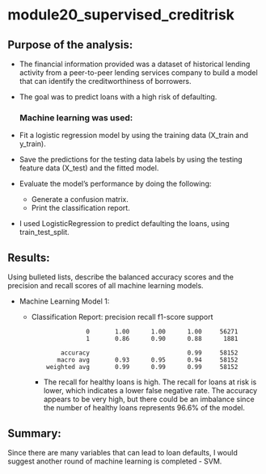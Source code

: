# module20_supervised_creditrisk

## Purpose of the analysis: 
* The financial information provided was a dataset of historical lending activity from a peer-to-peer lending services company to build a model that can identify the creditworthiness of borrowers.
* The goal was to predict loans with a high risk of defaulting.

  ### Machine learning was used:
* Fit a logistic regression model by using the training data (X_train and y_train).

* Save the predictions for the testing data labels by using the testing feature data (X_test) and the fitted model.

* Evaluate the model’s performance by doing the following:
  * Generate a confusion matrix.
  * Print the classification report.
* I used LogisticRegression to predict defaulting the loans, using train_test_split.

## Results:

Using bulleted lists, describe the balanced accuracy scores and the precision and recall scores of all machine learning models.

* Machine Learning Model 1:
  * Classification Report:
                            precision    recall  f1-score   support
            
                       0       1.00      1.00      1.00     56271
                       1       0.86      0.90      0.88      1881
            
                accuracy                           0.99     58152
               macro avg       0.93      0.95      0.94     58152
            weighted avg       0.99      0.99      0.99     58152

       
     * The recall for healthy loans is high. The recall for loans at risk is lower, which indicates a lower false negative rate. The accuracy appears to be very high, but there could be an imbalance since the number of healthy loans represents 96.6% of the model.
## Summary:

Since there are many variables that can lead to loan defaults, I would suggest another round of machine learning is completed - SVM.
